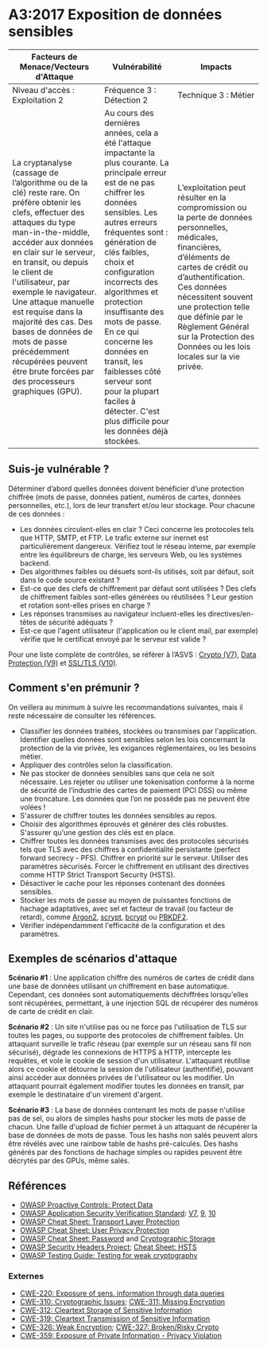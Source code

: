 # A3:2017 Exposition de données sensibles

| Facteurs de Menace/Vecteurs d'Attaque | Vulnérabilité | Impacts  |
| -- | -- | -- |
| Niveau d'accès : Exploitation 2 | Fréquence 3 : Détection 2 | Technique 3 : Métier |
| La cryptanalyse (cassage de l’algorithme ou de la clé) reste rare. On préfère obtenir les clefs, effectuer des attaques du type man-in-the-middle, accéder aux données en clair sur le serveur, en transit, ou depuis le client de l'utilisateur, par exemple le navigateur. Une attaque manuelle est requise dans la majorité des cas. Des bases de données de mots de passe précédemment récupérées peuvent étre brute forcées par des processeurs graphiques (GPU). | Au cours des dernières années, cela a été l'attaque impactante la plus courante. La principale erreur est de ne pas chiffrer les données sensibles. Les autres erreurs fréquentes sont : génération de clés faibles, choix et configuration incorrects des algorithmes et protection insuffisante des mots de passe. En ce qui concerne les données en transit, les faiblesses côté serveur sont pour la plupart faciles à détecter. C'est plus difficile pour les données déjà stockées. | L’exploitation peut résulter en la compromission ou la perte de données personnelles, médicales, financières, d’éléments de cartes de crédit ou d’authentification. Ces données nécessitent souvent une protection telle que définie par le Règlement Général sur la Protection des Données ou les lois locales sur la vie privée. |

## Suis-je vulnérable ?

Déterminer d’abord quelles données doivent bénéficier d’une protection chiffrée (mots de passe, données patient, numéros de cartes, données personnelles, etc.), lors de leur transfert et/ou leur stockage. Pour chacune de ces données :

* Les données circulent-elles en clair ? Ceci concerne les protocoles tels que HTTP, SMTP, et FTP. Le trafic externe sur inernet est particulièrement dangereux. Vérifiez tout le réseau interne, par exemple entre les équilibreurs de charge, les serveurs Web, ou les systèmes backend.
* Des algorithmes faibles ou désuets sont-ils utilisés, soit par défaut, soit dans le code source existant ?
* Est-ce que des clefs de chiffrement par défaut sont utilisées ? Des clefs de chiffrement faibles sont-elles générées ou réutilisées ? Leur gestion et rotation sont-elles prises en charge ?
* Les réponses transmises au navigateur incluent-elles les directives/en-têtes de sécurité adéquats ?
* Est-ce que l'agent utilisateur (l'application ou le client mail, par exemple) vérifie que le certificat envoyé par le serveur est valide ?

Pour une liste complète de contrôles, se référer à l’ASVS : [Crypto (V7)](https://www.owasp.org/index.php/ASVS_V7_Cryptography), [Data Protection (V9)](https://www.owasp.org/index.php/ASVS_V9_Data_Protection) et [SSL/TLS (V10)](https://www.owasp.org/index.php/ASVS_V10_Communications).

## Comment s'en prémunir ?

On veillera au minimum à suivre les recommandations suivantes, mais il reste nécessaire de consulter les références.

* Classifier les données traitées, stockées ou transmises par l'application. Identifier quelles données sont sensibles selon les lois concernant la protection de la vie privée, les exigances réglementaires, ou les besoins métier.
* Appliquer des contrôles selon la classification.
* Ne pas stocker de données sensibles sans que cela ne soit nécessaire. Les rejeter ou utiliser une tokenisation conforme à la norme de sécurité de l’industrie des cartes de paiement (PCI DSS) ou même une troncature. Les données que l’on ne possède pas ne peuvent être volées !
* S'assurer de chiffrer toutes les données sensibles au repos.
* Choisir des algorithmes éprouvés et générer des clés robustes. S'assurer qu'une gestion des clés est en place.
* Chiffrer toutes les données transmises avec des protocoles sécurisés tels que TLS avec des chiffres à confidentialité persistante (perfect forward secrecy - PFS). Chiffrer en priorité sur le serveur. Utiliser des paramètres sécurisés. Forcer le chiffrement en utilisant des directives comme HTTP Strict Transport Security (HSTS).
* Désactiver le cache pour les réponses contenant des données sensibles.
* Stocker les mots de passe au moyen de puissantes fonctions de hachage adaptatives, avec sel et facteur de travail (ou facteur de retard), comme [Argon2](https://www.cryptolux.org/index.php/Argon2), [scrypt](https://wikipedia.org/wiki/Scrypt), [bcrypt](https://wikipedia.org/wiki/Bcrypt) ou [PBKDF2](https://wikipedia.org/wiki/PBKDF2).
* Vérifier indépendamment l'efficacité de la configuration et des paramètres.

## Exemples de scénarios d'attaque

**Scénario #1** : Une application chiffre des numéros de cartes de crédit dans une base de données utilisant un chiffrement en base automatique. Cependant, ces données sont automatiquements déchiffrées lorsqu'elles sont récupérées, permettant, à une injection SQL de récupérer des numéros de carte de crédit en clair. 

**Scénario #2** : Un site n'utilise pas ou ne force pas l'utilisation de TLS sur toutes les pages, ou supporte des protocoles de chiffrement faibles. Un attaquant surveille le trafic réseau (par exemple sur un réseau sans fil non sécurisé), dégrade les connexions de HTTPS à HTTP, intercepte les requêtes, et vole le cookie de session d'un utilisateur. L'attaquant réutilise alors ce cookie et détourne la session de l'utilisateur (authentifié), pouvant ainsi accéder aux données privées de l'utilisateur ou les modifier. Un attaquant pourrait également modifier toutes les données en transit, par exemple le destinataire d'un virement d'argent.

**Scénario #3** : La base de données contenant les mots de passe n'utilise pas de sel, ou alors de simples hashs pour stocker les mots de passe de chacun. Une faille d'upload de fichier permet à un attaquant de récupérer la base de données de mots de passe. Tous les hashs non salés peuvent alors être révélés avec une rainbow table de hashs pré-calculés. Des hashs générés par des fonctions de hachage simples ou rapides peuvent être décrytés par des GPUs, même salés.

## Références

* [OWASP Proactive Controls: Protect Data](https://www.owasp.org/index.php/OWASP_Proactive_Controls#7:_Protect_Data)
* [OWASP Application Security Verification Standard]((https://www.owasp.org/index.php/Category:OWASP_Application_Security_Verification_Standard_Project)): [V7](https://www.owasp.org/index.php/ASVS_V7_Cryptography), [9](https://www.owasp.org/index.php/ASVS_V9_Data_Protection), [10](https://www.owasp.org/index.php/ASVS_V10_Communications)
* [OWASP Cheat Sheet: Transport Layer Protection](https://www.owasp.org/index.php/Transport_Layer_Protection_Cheat_Sheet)
* [OWASP Cheat Sheet: User Privacy Protection](https://www.owasp.org/index.php/User_Privacy_Protection_Cheat_Sheet)
* [OWASP Cheat Sheet: Password](https://www.owasp.org/index.php/Password_Storage_Cheat_Sheet) and [Cryptographic Storage](https://www.owasp.org/index.php/Cryptographic_Storage_Cheat_Sheet)
* [OWASP Security Headers Project](https://www.owasp.org/index.php/OWASP_Secure_Headers_Project); [Cheat Sheet: HSTS](https://www.owasp.org/index.php/HTTP_Strict_Transport_Security_Cheat_Sheet)
* [OWASP Testing Guide: Testing for weak cryptography](https://www.owasp.org/index.php/Testing_for_weak_Cryptography)

### Externes

* [CWE-220: Exposure of sens. information through data queries](https://cwe.mitre.org/data/definitions/220.html)
* [CWE-310: Cryptographic Issues](https://cwe.mitre.org/data/definitions/310.html); [CWE-311: Missing Encryption](https://cwe.mitre.org/data/definitions/311.html)
* [CWE-312: Cleartext Storage of Sensitive Information](https://cwe.mitre.org/data/definitions/312.html)
* [CWE-319: Cleartext Transmission of Sensitive Information](https://cwe.mitre.org/data/definitions/319.html)
* [CWE-326: Weak Encryption](https://cwe.mitre.org/data/definitions/326.html); [CWE-327: Broken/Risky Crypto](https://cwe.mitre.org/data/definitions/327.html)
* [CWE-359: Exposure of Private Information - Privacy Violation](https://cwe.mitre.org/data/definitions/359.html)
